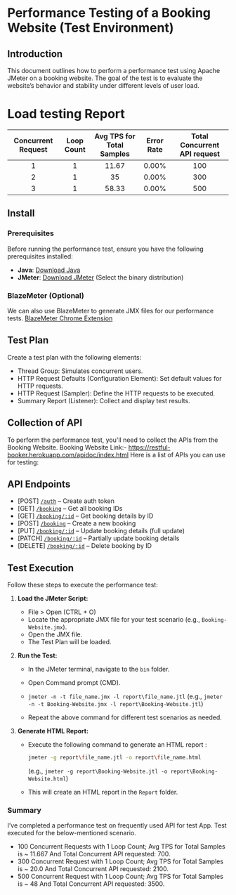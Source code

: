 # Performance Testing of a Booking Website (Test Environment)

## Introduction
This document outlines how to perform a performance test using Apache JMeter on a booking website. The goal of the test is to evaluate the website’s behavior and stability under different levels of user load.

 # Load testing Report
 
| Concurrent Request  | Loop Count | Avg TPS for Total Samples  | Error Rate | Total Concurrent API request |
|               :---: |      :---: |                      :---: |                        :---: |      :---: |
| 1  | 1  | 11.67   | 0.00%     | 100   |
| 2  | 1  |  35     | 0.00%      | 300   |
| 3  | 1  |  58.33    | 0.00%   | 500   |


## Install

### Prerequisites

Before running the performance test, ensure you have the following prerequisites installed:

- **Java**: [Download Java](https://www.oracle.com/java/technologies/downloads/)
- **JMeter**: [Download JMeter](https://jmeter.apache.org/download_jmeter.cgi) (Select the binary distribution)

### BlazeMeter (Optional)

We can also use BlazeMeter to generate JMX files for our performance tests. [BlazeMeter Chrome Extension](https://chrome.google.com/webstore/detail/blazemeter-the-continuous/mbopgmdnpcbohhpnfglgohlbhfongabi?hl=en)

## Test Plan

Create a test plan with the following elements:

- Thread Group: Simulates concurrent users.
- HTTP Request Defaults (Configuration Element): Set default values for HTTP requests.
- HTTP Request (Sampler): Define the HTTP requests to be executed.
- Summary Report (Listener): Collect and display test results.

## Collection of API

To perform the performance test, you'll need to collect the APIs from the Booking  Website.
Booking  Website Link:- https://restful-booker.herokuapp.com/apidoc/index.html
Here is a list of APIs you can use for testing:

## API Endpoints

- [POST] [`/auth`](https://restful-booker.herokuapp.com/auth) – Create auth token
- [GET] [`/booking`](https://restful-booker.herokuapp.com/booking) – Get all booking IDs
- [GET] [`/booking/:id`](https://restful-booker.herokuapp.com/booking/1) – Get booking details by ID
- [POST] [`/booking`](https://restful-booker.herokuapp.com/booking) – Create a new booking
- [PUT] [`/booking/:id`](https://restful-booker.herokuapp.com/booking/1) – Update booking details (full update)
- [PATCH] [`/booking/:id`](https://restful-booker.herokuapp.com/booking/1) – Partially update booking details
- [DELETE] [`/booking/:id`](https://restful-booker.herokuapp.com/booking/1) – Delete booking by ID


## Test Execution

Follow these steps to execute the performance test:

1. **Load the JMeter Script:**
   - File > Open (CTRL + O)
   - Locate the appropriate JMX file for your test scenario (e.g., `Booking-Website.jmx`).
   - Open the JMX file.
   - The Test Plan will be loaded.

2. **Run the Test:**
   - In the JMeter terminal, navigate to the `bin` folder.
   -  Open Command prompt (CMD).
   -  `jmeter -n -t file_name.jmx -l report\file_name.jtl` (e.g., `jmeter -n -t Booking-Website.jmx -l report\Booking-Website.jtl`)
   
   - Repeat the above command for different test scenarios as needed.

3. **Generate HTML Report:**
   - Execute the following command to generate an HTML report :
     ```bash
     jmeter -g report\file_name.jtl -o report\file_name.html 
     ```
     (e.g., `jmeter -g report\Booking-Website.jtl -o report\Booking-Website.html`)
     
   - This will create an HTML report in the `Report` folder.


  ### Summary

I’ve completed a performance test on frequently used API for test App. 
Test executed for the below-mentioned scenario.

- 100 Concurrent Requests with 1 Loop Count; Avg TPS for Total Samples is ~ 11.667 And Total Concurrent API requested: 700.
- 300 Concurrent Request with 1 Loop Count; Avg TPS for Total Samples is ~ 20.0 And Total Concurrent API requested: 2100.
- 500 Concurrent Request with 1 Loop Count; Avg TPS for Total Samples is ~ 48 And Total Concurrent API requested: 3500.





